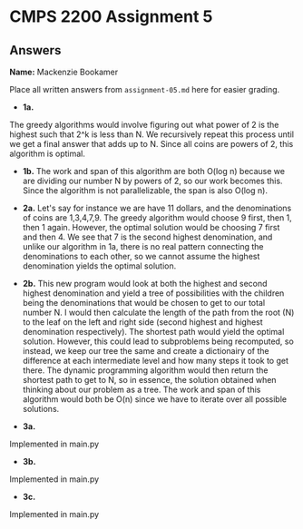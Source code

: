 # CMPS 2200 Assignment 5
## Answers

**Name:** Mackenzie Bookamer


Place all written answers from `assignment-05.md` here for easier grading.





- **1a.**

The greedy algorithms would involve figuring out what power of 2 is the highest such that 2^k is less than N. We recursively repeat this process until we 
get a final answer that adds up to N. Since all coins are powers of 2, this algorithm is optimal. 


- **1b.**
The work and span of this algorithm are both O(log n) because we are dividing our number N by powers of 2, so our work becomes this. Since the algorithm is 
not parallelizable, the span is also O(log n).

- **2a.**
Let's say for instance we are have 11 dollars, and the denominations of coins are 1,3,4,7,9. The greedy algorithm would choose 9 first, then 1, then 1 again. However, the optimal solution would be choosing 7 first and then 4. We see that 7 is the second highest denomination, and unlike our algorithm in 1a, there is no real pattern connecting the denominations to each other, so we cannot assume the highest denomination yields the optimal solution. 

- **2b.**
This new program would look at both the highest and second highest denomination and yield a tree of possibilities with the children being the denominations that would be chosen to get to our total number N. I would then calculate the length of the path from the root (N) to the leaf on the left and right side (second highest and highest denomination respectively). The shortest path would yield the optimal solution. However, this could lead to subproblems being recomputed, so instead, we keep our tree the same and create a dictionairy of the difference at each intermediate level and how many steps it took to get there. The dynamic programming algorithm would then return the shortest path to get to N, so in essence, the solution obtained when thinking about our problem as a tree. The work and span of this algorithm would both be O(n) since we have to iterate over all possible solutions. 

- **3a.**


Implemented in main.py



- **3b.**


Implemented in main.py



- **3c.**


Implemented in main.py
